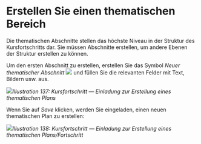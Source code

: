 # Erstellen Sie einen thematischen Bereich

Die thematischen Abschnitte stellen das höchste Niveau in der Struktur des Kursfortschritts dar. Sie müssen Abschnitte erstellen, um andere Ebenen der Struktur erstellen zu können.

Um den ersten Abschnitt zu erstellen, erstellen Sie das Symbol _Neuer thematischer Abschnitt_ ![](../../.gitbook/assets/graphics252.png) und füllen Sie die relevanten Felder mit Text, Bildern usw. aus.

![](../../.gitbook/assets/images184%20%281%29.png)_Illustration 137: Kursfortschritt — Einladung zur Erstellung eines thematischen Plans_

Wenn Sie auf _Save_ klicken, werden Sie eingeladen, einen neuen thematischen Plan zu erstellen:

![](../../.gitbook/assets/graphics259.png)_Illustration 138: Kursfortschritt — Einladung zur Erstellung eines thematischen Plans/Fortschritt_

